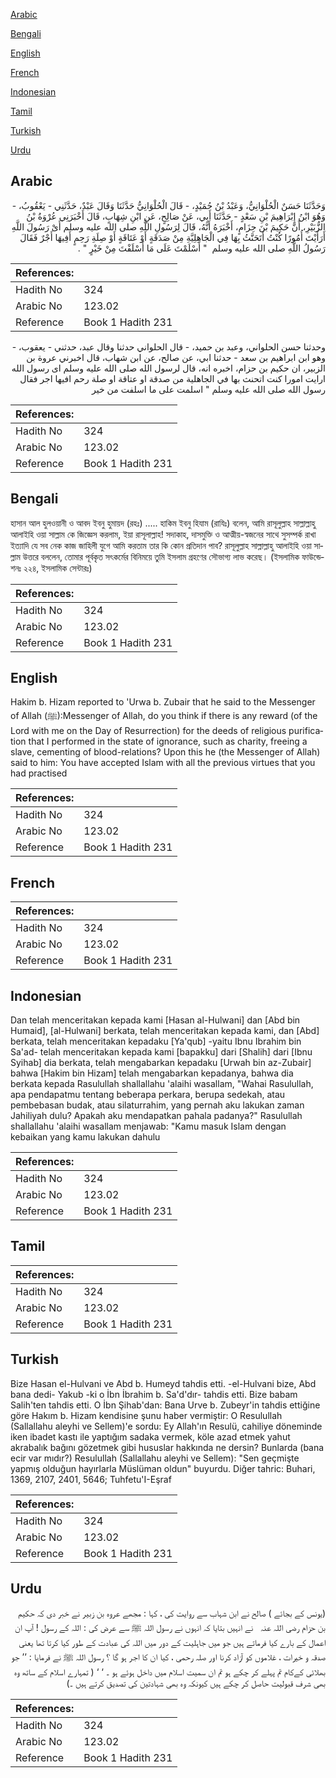 [Arabic](#arabic)

[Bengali](#bengali)

[English](#english)

[French](#french)

[Indonesian](#indonesian)

[Tamil](#tamil)

[Turkish](#turkish)

[Urdu](#urdu)

## Arabic


<div dir="rtl" lang="ar" style={{fontSize:'larger',backgroundColor:'#f8f9fa',padding:20}}>
وَحَدَّثَنَا حَسَنٌ الْحُلْوَانِيُّ، وَعَبْدُ بْنُ حُمَيْدٍ، - قَالَ الْحُلْوَانِيُّ حَدَّثَنَا وَقَالَ عَبْدٌ، حَدَّثَنِي - يَعْقُوبُ، - وَهُوَ ابْنُ إِبْرَاهِيمَ بْنِ سَعْدٍ - حَدَّثَنَا أَبِي، عَنْ صَالِحٍ، عَنِ ابْنِ شِهَابٍ، قَالَ أَخْبَرَنِي عُرْوَةُ بْنُ الزُّبَيْرِ، أَنَّ حَكِيمَ بْنَ حِزَامٍ، أَخْبَرَهُ أَنَّهُ، قَالَ لِرَسُولِ اللَّهِ صلى الله عليه وسلم أَىْ رَسُولَ اللَّهِ أَرَأَيْتَ أُمُورًا كُنْتُ أَتَحَنَّثُ بِهَا فِي الْجَاهِلِيَّةِ مِنْ صَدَقَةٍ أَوْ عَتَاقَةٍ أَوْ صِلَةِ رَحِمٍ أَفِيهَا أَجْرٌ فَقَالَ رَسُولُ اللَّهِ صلى الله عليه وسلم ‏ "‏ أَسْلَمْتَ عَلَى مَا أَسْلَفْتَ مِنْ خَيْرٍ ‏"‏ ‏.‏
</div>
<div style={{backgroundColor:'#f8f9fa',padding:20, marginBottom: 10}}><table> <thead> <tr> <th>References:</th> <th></th> </tr> </thead> <tbody><tr><td>Hadith No</td><td>324</td></tr><tr><td>Arabic No</td><td>123.02</td></tr><tr><td>Reference</td><td>Book 1 Hadith 231</td></tr></tbody></table></div>


<div dir="rtl" lang="ar" style={{fontSize:'larger',backgroundColor:'#f8f9fa',padding:20}}>
وحدثنا حسن الحلواني، وعبد بن حميد، - قال الحلواني حدثنا وقال عبد، حدثني - يعقوب، - وهو ابن ابراهيم بن سعد - حدثنا ابي، عن صالح، عن ابن شهاب، قال اخبرني عروة بن الزبير، ان حكيم بن حزام، اخبره انه، قال لرسول الله صلى الله عليه وسلم اى رسول الله ارايت امورا كنت اتحنث بها في الجاهلية من صدقة او عتاقة او صلة رحم افيها اجر فقال رسول الله صلى الله عليه وسلم " اسلمت على ما اسلفت من خير
</div>
<div style={{backgroundColor:'#f8f9fa',padding:20, marginBottom: 10}}><table> <thead> <tr> <th>References:</th> <th></th> </tr> </thead> <tbody><tr><td>Hadith No</td><td>324</td></tr><tr><td>Arabic No</td><td>123.02</td></tr><tr><td>Reference</td><td>Book 1 Hadith 231</td></tr></tbody></table></div>

## Bengali


<div dir="ltr" lang="bn" style={{fontSize:'larger',backgroundColor:'#f8f9fa',padding:20}}>
হাসান আল হুলওয়ানী ও আবদ ইবনু হুমায়দ (রহঃ) ..... হাকিম ইবনু হিযাম (রাযিঃ) বলেন, আমি রাসূলুল্লাহ সাল্লাল্লাহু আলাইহি ওয়া সাল্লাম কে জিজ্ঞেস করলাম, ইয়া রাসূলাল্লাহ! সদাকাহ, দাসমুক্তি ও আত্মীয়-স্বজনের সাথে সুসম্পর্ক রাখা ইত্যাদি যে সব নেক কাজ জাহিলী যুগে আমি করতাম তার কি কোন প্রতিদান পাব? রাসূলুল্লাহ সাল্লাল্লাহু আলাইহি ওয়া সাল্লাম উত্তরে বললেন, তোমার পূর্বকৃত সৎকর্মের বিনিময়ে তুমি ইসলাম গ্রহণের সৌভাগ্য লাভ করেছ। (ইসলামিক ফাউন্ডেশনঃ ২২৪, ইসলামিক সেন্টারঃ)
</div>
<div style={{backgroundColor:'#f8f9fa',padding:20, marginBottom: 10}}><table> <thead> <tr> <th>References:</th> <th></th> </tr> </thead> <tbody><tr><td>Hadith No</td><td>324</td></tr><tr><td>Arabic No</td><td>123.02</td></tr><tr><td>Reference</td><td>Book 1 Hadith 231</td></tr></tbody></table></div>

## English


<div dir="ltr" lang="en" style={{fontSize:'larger',backgroundColor:'#f8f9fa',padding:20}}>
Hakim b. Hizam reported to 'Urwa b. Zubair that he said to the Messenger of Allah (ﷺ):Messenger of Allah, do you think if there is any reward (of the Lord with me on the Day of Resurrection) for the deeds of religious purification that I performed in the state of ignorance, such as charity, freeing a slave, cementing of blood-relations? Upon this he (the Messenger of Allah) said to him: You have accepted Islam with all the previous virtues that you had practised
</div>
<div style={{backgroundColor:'#f8f9fa',padding:20, marginBottom: 10}}><table> <thead> <tr> <th>References:</th> <th></th> </tr> </thead> <tbody><tr><td>Hadith No</td><td>324</td></tr><tr><td>Arabic No</td><td>123.02</td></tr><tr><td>Reference</td><td>Book 1 Hadith 231</td></tr></tbody></table></div>

## French


<div dir="ltr" lang="fr" style={{fontSize:'larger',backgroundColor:'#f8f9fa',padding:20}}>

</div>
<div style={{backgroundColor:'#f8f9fa',padding:20, marginBottom: 10}}><table> <thead> <tr> <th>References:</th> <th></th> </tr> </thead> <tbody><tr><td>Hadith No</td><td>324</td></tr><tr><td>Arabic No</td><td>123.02</td></tr><tr><td>Reference</td><td>Book 1 Hadith 231</td></tr></tbody></table></div>

## Indonesian


<div dir="ltr" lang="id" style={{fontSize:'larger',backgroundColor:'#f8f9fa',padding:20}}>
Dan telah menceritakan kepada kami [Hasan al-Hulwani] dan [Abd bin Humaid], [al-Hulwani] berkata, telah menceritakan kepada kami, dan [Abd] berkata, telah menceritakan kepadaku [Ya'qub] -yaitu Ibnu Ibrahim bin Sa'ad- telah menceritakan kepada kami [bapakku] dari [Shalih] dari [Ibnu Syihab] dia berkata, telah mengabarkan kepadaku [Urwah bin az-Zubair] bahwa [Hakim bin Hizam] telah mengabarkan kepadanya, bahwa dia berkata kepada Rasulullah shallallahu 'alaihi wasallam, "Wahai Rasulullah, apa pendapatmu tentang beberapa perkara, berupa sedekah, atau pembebasan budak, atau silaturrahim, yang pernah aku lakukan zaman Jahiliyah dulu? Apakah aku mendapatkan pahala padanya?" Rasulullah shallallahu 'alaihi wasallam menjawab: "Kamu masuk Islam dengan kebaikan yang kamu lakukan dahulu
</div>
<div style={{backgroundColor:'#f8f9fa',padding:20, marginBottom: 10}}><table> <thead> <tr> <th>References:</th> <th></th> </tr> </thead> <tbody><tr><td>Hadith No</td><td>324</td></tr><tr><td>Arabic No</td><td>123.02</td></tr><tr><td>Reference</td><td>Book 1 Hadith 231</td></tr></tbody></table></div>

## Tamil


<div dir="ltr" lang="ta" style={{fontSize:'larger',backgroundColor:'#f8f9fa',padding:20}}>

</div>
<div style={{backgroundColor:'#f8f9fa',padding:20, marginBottom: 10}}><table> <thead> <tr> <th>References:</th> <th></th> </tr> </thead> <tbody><tr><td>Hadith No</td><td>324</td></tr><tr><td>Arabic No</td><td>123.02</td></tr><tr><td>Reference</td><td>Book 1 Hadith 231</td></tr></tbody></table></div>

## Turkish


<div dir="ltr" lang="tr" style={{fontSize:'larger',backgroundColor:'#f8f9fa',padding:20}}>
Bize Hasan el-Hulvani ve Abd b. Humeyd tahdis etti. -el-Hulvani bize, Abd bana dedi- Yakub -ki o İbn İbrahim b. Sa'd'dır- tahdis etti. Bize babam Salih'ten tahdis etti. O İbn Şihab'dan: Bana Urve b. Zubeyr'in tahdis ettiğine göre Hakım b. Hizam kendisine şunu haber vermiştir: O Resulullah (Sallallahu aleyhi ve Sellem)'e sordu: Ey Allah'ın Resulü, cahiliye döneminde iken ibadet kastı ile yaptığım sadaka vermek, köle azad etmek yahut akrabalık bağını gözetmek gibi hususlar hakkında ne dersin? Bunlarda (bana ecir var mıdır?) Resulullah (Sallallahu aleyhi ve Sellem): "Sen geçmişte yapmış olduğun hayırlarla Müslüman oldun" buyurdu. Diğer tahric: Buhari, 1369, 2107, 2401, 5646; Tuhfetu'I-Eşraf
</div>
<div style={{backgroundColor:'#f8f9fa',padding:20, marginBottom: 10}}><table> <thead> <tr> <th>References:</th> <th></th> </tr> </thead> <tbody><tr><td>Hadith No</td><td>324</td></tr><tr><td>Arabic No</td><td>123.02</td></tr><tr><td>Reference</td><td>Book 1 Hadith 231</td></tr></tbody></table></div>

## Urdu


<div dir="rtl" lang="ur" style={{fontSize:'larger',backgroundColor:'#f8f9fa',padding:20}}>
(یونس کے بجائے ) صالح نے ابن شہاب سے روایت کی ، کہا : مجھے عروہ بن زبیر نے خبر دی کہ حکیم بن حزام ‌رضی ‌اللہ ‌عنہ ‌ ‌ نے انہیں بتایا کہ انہوں نے رسول اللہ ﷺ سے عرض کی : اللہ کے رسول ! آپ ان اعمال کے بارے کیا فرماتے ہیں جو میں جاہلیت کے دور میں اللہ کی عبادت کے طور کیا کرتا تھا یعنی صدقہ و خیرات ، غلاموں کو آزاد کرنا اور صلہ رحمی ، کیا ان کا اجر ہو گا ؟ رسول اللہ ﷺ نے فرمایا : ’’ جو بھلائی کےکام تم پہلے کر چکے ہو تم ان سمیت اسلام میں داخل ہوئے ہو ۔ ‘ ‘ ( تمہارے اسلام کے ساتھ وہ بھی شرف قبولیت حاصل کر چکے ہیں کیونکہ وہ بھی شہادتین کی تصدیق کرتے ہیں ۔)
</div>
<div style={{backgroundColor:'#f8f9fa',padding:20, marginBottom: 10}}><table> <thead> <tr> <th>References:</th> <th></th> </tr> </thead> <tbody><tr><td>Hadith No</td><td>324</td></tr><tr><td>Arabic No</td><td>123.02</td></tr><tr><td>Reference</td><td>Book 1 Hadith 231</td></tr></tbody></table></div>